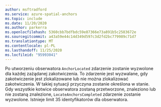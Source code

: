 ```yaml
---
author: msftradford
ms.service: azure-spatial-anchors
ms.topic: include
ms.date: 11/20/2020
ms.author: parkerra
ms.openlocfilehash: 5360cbb7bdfbdc59e87366e73a891b5c2583672e
ms.sourcegitcommit: a43a59e44c14d349d597c3d2fd2bc779989c71d7
ms.translationtype: MT
ms.contentlocale: pl-PL
ms.lasthandoff: 11/25/2020
ms.locfileid: "95993041"
---
```

Po utworzeniu obserwatora `AnchorLocated` zdarzenie zostanie wyzwolone dla każdej zażądanej zakotwiczenia. To zdarzenie jest wyzwalane, gdy zakotwiczenie jest zlokalizowane lub nie można zlokalizować zakotwiczenia. W takiej sytuacji przyczyna zostanie określona w stanie. Gdy wszystkie kotwice obserwatora zostaną przetworzone, znaleziono lub nie zostaną znalezione, `LocateAnchorsCompleted` zdarzenie zostanie wyzwolone. Istnieje limit 35 identyfikatorów dla obserwatora. 
